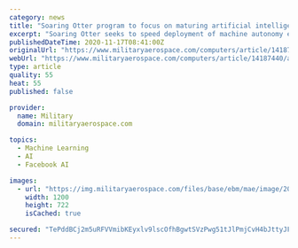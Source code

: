 ```yaml
---
category: news
title: "Soaring Otter program to focus on maturing artificial intelligence (AI), machine learning, and autonomy"
excerpt: "Soaring Otter seeks to speed deployment of machine autonomy enabling technologies like machine learning, neural networks, and neuromorphic computing."
publishedDateTime: 2020-11-17T08:41:00Z
originalUrl: "https://www.militaryaerospace.com/computers/article/14187440/artificial-intelligence-ai-machine-learning-autonomy"
webUrl: "https://www.militaryaerospace.com/computers/article/14187440/artificial-intelligence-ai-machine-learning-autonomy"
type: article
quality: 55
heat: 55
published: false

provider:
  name: Military
  domain: militaryaerospace.com

topics:
  - Machine Learning
  - AI
  - Facebook AI

images:
  - url: "https://img.militaryaerospace.com/files/base/ebm/mae/image/2020/11/machine_learning_17_Nov_2020.5fb2d59aacfe4.png?auto=format&fit=max&w=1200"
    width: 1200
    height: 722
    isCached: true

secured: "TePddBCj2m5uRFVVmibKEyxlv9lscOfhBgwtSVzPwg51tJlPmjCvH4bJttyJFfGqaO6kjjx171x9Y4hFhyrzlpVUovQsf+o6o2yMU9ktcWSHtDaH7PeXPpvPDgvsh67x1NL/8DyJ8t4KnFNJ3UjkQvCdQzhEFaw9GR1FjEMtKIg0odj8BB87LlWUDgiev4Hy8oizKM+kgApcUziiHpsgOLX290p4PjoJgsOQSiXIKNM94QFlKjmk8i2F3LQ6YofTXnfa6elE2n4/drWbJ+bb2v7FNqhmDmVsq1sKvYfR3hYSwFgNkUt4Qd2+64v5hSirK3n89bAff10zzyPbdocR71UtiMvvNs4ff0i2L7rQR3k=;cCW+jIuFhIK/niZRix/OcQ=="
---
```


